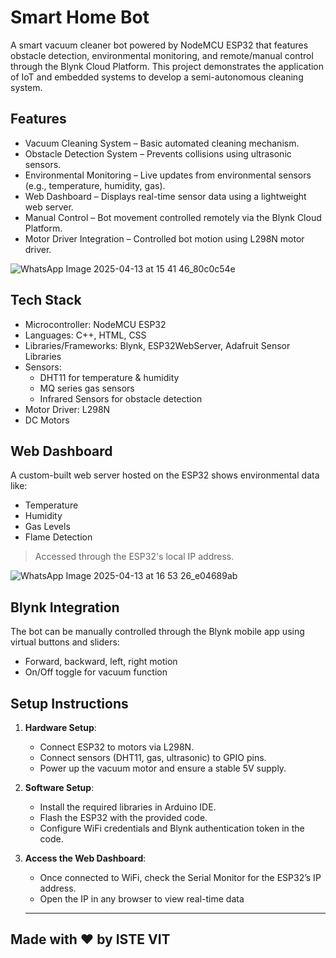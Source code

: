 ﻿# Smart Home Bot

A smart vacuum cleaner bot powered by NodeMCU ESP32 that features obstacle detection, environmental monitoring, and remote/manual control through the Blynk Cloud Platform. This project demonstrates the application of IoT and embedded systems to develop a semi-autonomous cleaning system.

## Features

- Vacuum Cleaning System – Basic automated cleaning mechanism.
- Obstacle Detection System – Prevents collisions using ultrasonic sensors.
- Environmental Monitoring – Live updates from environmental sensors (e.g., temperature, humidity, gas).
- Web Dashboard – Displays real-time sensor data using a lightweight web server.
- Manual Control – Bot movement controlled remotely via the Blynk Cloud Platform.
- Motor Driver Integration – Controlled bot motion using L298N motor driver.

![WhatsApp Image 2025-04-13 at 15 41 46_80c0c54e](https://github.com/user-attachments/assets/9bafef77-5a18-4e61-9f70-bb8dda8a1ce2)

## Tech Stack

- Microcontroller: NodeMCU ESP32
- Languages: C++, HTML, CSS
- Libraries/Frameworks: Blynk, ESP32WebServer, Adafruit Sensor Libraries
- Sensors:
  - DHT11 for temperature & humidity
  - MQ series gas sensors
  - Infrared Sensors for obstacle detection
- Motor Driver: L298N
- DC Motors

## Web Dashboard

A custom-built web server hosted on the ESP32 shows environmental data like:

- Temperature
- Humidity
- Gas Levels
- Flame Detection

> Accessed through the ESP32's local IP address.

![WhatsApp Image 2025-04-13 at 16 53 26_e04689ab](https://github.com/user-attachments/assets/79c27aba-9256-4262-9916-a337419292d2)


## Blynk Integration

The bot can be manually controlled through the Blynk mobile app using virtual buttons and sliders:

- Forward, backward, left, right motion
- On/Off toggle for vacuum function

## Setup Instructions

1. **Hardware Setup**:

   - Connect ESP32 to motors via L298N.
   - Connect sensors (DHT11, gas, ultrasonic) to GPIO pins.
   - Power up the vacuum motor and ensure a stable 5V supply.

2. **Software Setup**:

   - Install the required libraries in Arduino IDE.
   - Flash the ESP32 with the provided code.
   - Configure WiFi credentials and Blynk authentication token in the code.

3. **Access the Web Dashboard**:

   - Once connected to WiFi, check the Serial Monitor for the ESP32’s IP address.
   - Open the IP in any browser to view real-time data

   ***

## Made with ❤ by ISTE VIT
